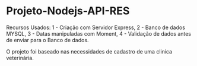 ﻿# Projeto-Nodejs-API-RES
 
Recursos Usados:
1 - Criação com Servidor Express, 
2 - Banco de dados MYSQL,
3 - Datas manipuladas com Moment, 
4 - Validação de dados antes de enviar para o Banco de dados.

O projeto foi baseado nas necessidades de cadastro de uma clinica veterinária.
